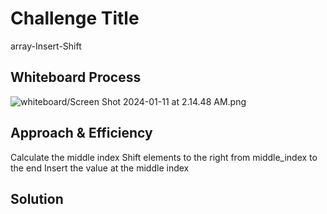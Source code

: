 # Challenge Title
<!-- Description of the challenge -->
array-Insert-Shift
## Whiteboard Process
<!-- Embedded whiteboard image -->
![whiteboard/Screen Shot 2024-01-11 at 2.14.48 AM.png](./{image_path})
## Approach & Efficiency
<!-- What approach did you take? Why? What is the Big O space/time for this approach? -->
Calculate the middle index
Shift elements to the right from middle_index to the end
Insert the value at the middle index

## Solution
<!-- Show how to run your code, and examples of it in action -->







